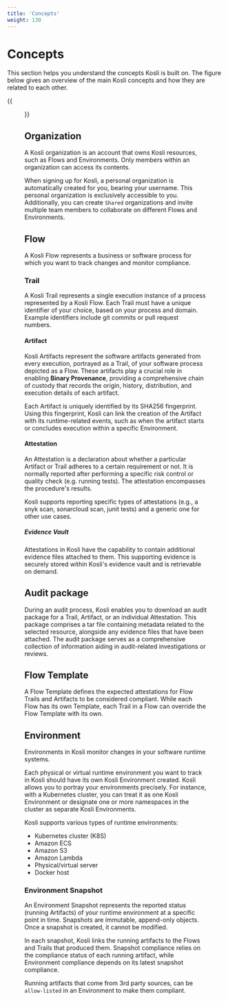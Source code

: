 ```yaml
---
title: 'Concepts'
weight: 130
---
```


# Concepts

This section helps you understand the concepts Kosli is built on. The figure below gives an overview of the main Kosli concepts and how they are related to each other.

{{<figure src="/images/kosli_concepts.png" alt="Kosli Concepts" width="900">}}

## Organization

A Kosli organization is an account that owns Kosli resources, such as Flows and Environments. Only members within an organization can access its contents.

When signing up for Kosli, a personal organization is automatically created for you, bearing your username. This personal organization is exclusively accessible to you. Additionally, you can create `Shared` organizations and invite multiple team members to collaborate on different Flows and Environments.

## Flow

A Kosli Flow represents a business or software process for which you want to track changes and monitor compliance.

### Trail

A Kosli Trail represents a single execution instance of a process represented by a Kosli Flow.
Each Trail must have a unique identifier of your choice, based on your process and domain. Example identifiers include git commits or pull request numbers.
  
#### Artifact

Kosli Artifacts represent the software artifacts generated from every execution, portrayed as a Trail, of your software process depicted as a Flow. These artifacts play a crucial role in enabling **Binary Provenance**, providing a comprehensive chain of custody that records the origin, history, distribution, and execution details of each artifact.

Each Artifact is uniquely identified by its SHA256 fingerprint. Using this fingerprint, Kosli can link the creation of the Artifact with its runtime-related events, such as when the artifact starts or concludes execution within a specific Environment.

#### Attestation

An Attestation is a declaration about whether a particular Artifact or Trail adheres to a certain requirement or not. It is normally reported after performing a specific risk control or quality check (e.g. running tests). The attestation encompasses the procedure's results.

Kosli supports reporting specific types of attestations (e.g., a snyk scan, sonarcloud scan, junit tests) and a generic one for other use cases.

##### Evidence Vault

Attestations in Kosli have the capability to contain additional evidence files attached to them. This supporting evidence is securely stored within Kosli's evidence vault and is retrievable on demand.

## Audit package

During an audit process, Kosli enables you to download an audit package for a Trail, Artifact, or an individual Attestation. This package comprises a tar file containing metadata related to the selected resource, alongside any evidence files that have been attached. The audit package serves as a comprehensive collection of information aiding in audit-related investigations or reviews.

## Flow Template

A Flow Template defines the expected attestations for Flow Trails and Artifacts to be considered compliant. While each Flow has its own Template, each Trail in a Flow can override the Flow Template with its own.

## Environment

Environments in Kosli monitor changes in your software runtime systems.

Each physical or virtual runtime environment you want to track in Kosli should have its own Kosli Environment created. Kosli allows you to portray your environments precisely. For instance, with a Kubernetes cluster, you can treat it as one Kosli Environment or designate one or more namespaces in the cluster as separate Kosli Environments.

Kosli supports various types of runtime environments:
* Kubernetes cluster (K8S)
* Amazon ECS
* Amazon S3
* Amazon Lambda
* Physical/virtual server
* Docker host

### Environment Snapshot

An Environment Snapshot represents the reported status (running Artifacts) of your runtime environment at a specific point in time. Snapshots are immutable, append-only objects. Once a snapshot is created, it cannot be modified.

In each snapshot, Kosli links the running artifacts to the Flows and Trails that produced them. Snapshot compliance relies on the compliance status of each running artifact, while Environment compliance depends on its latest snapshot compliance.

Running artifacts that come from 3rd party sources, can be `allow-listed` in an Environment to make them compliant. 
